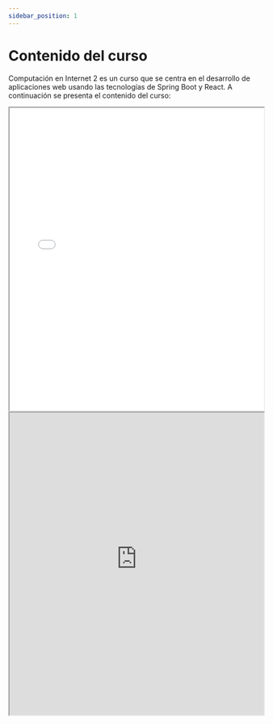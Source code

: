 ```yaml
---
sidebar_position: 1
---
```


# Contenido del curso

Computación en Internet 2 es un curso que se centra en el desarrollo de aplicaciones web usando las tecnologías de Spring Boot y React. A continuación se presenta el contenido del curso:

<iframe 
    src="/files/Syllabus-Compu2.pdf" 
    width="100%" 
    height="600px" 
    title="Syllabus Computación en Internet 2">
    <p>Tu navegador no soporta iframes. <a href="/files/Syllabus-Compu2.pdf">Descarga el PDF aquí</a>.</p>
</iframe>

<iframe 
    src="https://icesiedu-my.sharepoint.com/:x:/g/personal/1006054580_icesi_edu_co/EdS1v8xlLkFIrrnL6uqpoBcBt6ZdU3jf9FqrtiHt5TYryQ?e=6jucTl&action=embedview" 
    width="100%" 
    height="600px" 
    title="Excel Compartido - Computación en Internet 2">
    <p>Tu navegador no soporta iframes. <a href="https://icesiedu-my.sharepoint.com/:x:/g/personal/1006054580_icesi_edu_co/EdS1v8xlLkFIrrnL6uqpoBcBt6ZdU3jf9FqrtiHt5TYryQ?e=6jucTl">Abre el Excel aquí</a>.</p>
</iframe>